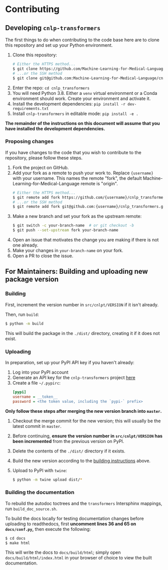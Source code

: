 # Contributing

## Developing `cnlp-transformers`

The first things to do when contributing to the code base here are to clone this repository and set up your Python environment.

1. Clone this repository:
   ```sh
   # Either the HTTPS method...
   $ git clone https://github.com/Machine-Learning-for-Medical-Language/cnlp_transformers.git
   # ...or the SSH method
   $ git clone git@github.com:Machine-Learning-for-Medical-Language/cnlp_transformers.git
   ```
2. Enter the repo: `cd cnlp_transformers`
3. You will need Python 3.8. Either a `venv` virtual environment or a Conda environment should work. Create your environment and activate it.
4. Install the development dependencies: `pip install -r dev-requirements.txt`
5. Install `cnlp-transformers` in editable mode: `pip install -e .`

**The remainder of the instructions on this document will assume that you have installed the development dependencies.**

### Proposing changes

If you have changes to the code that you wish to contribute to the repository, please follow these steps.

1. Fork the project on GitHub.
2. Add your fork as a remote to push your work to. Replace
   `{username}` with your username. This names the remote "fork", the
   default Machine-Learning-for-Medical-Language remote is "origin".
   ```sh
   # Either the HTTPS method...
   $ git remote add fork https://github.com/{username}/cnlp_transformers.git
   # ...or the SSH method
   $ git remote add fork git@github.com:{username}/cnlp_transformers.git
   ```
3. Make a new branch and set your fork as the upstream remote:
   ```sh
   $ git switch -c your-branch-name  # or git checkout -b
   $ git push --set-upstream fork your-branch-name
   ```
4. Open an issue that motivates the change you are making if there is not one already.
5. Make your changes in `your-branch-name` on your fork.
6. Open a PR to close the issue.

## For Maintainers: Building and uploading new package version

### Building

First, increment the version number in `src/cnlpt/VERSION` if it isn't already.

Then, run `build`:

```sh
$ python -m build
```

This will build the package in the `./dist/` directory, creating it if it does not exist.

### Uploading

In preparation, set up your PyPI API key if you haven't already:

1. Log into your PyPI account
1. Generate an API key for the `cnlp-transformers` project [here](https://pypi.org/manage/account/#api-tokens)
1. Create a file `~/.pypirc`:
   ```cfg
   [pypi]
   username = __token__
   password = <the token value, including the `pypi-` prefix>
   ```

**Only follow these steps after merging the new version branch into `master`.**

1. Checkout the merge commit for the new version; this will usually
   be the latest commit in `master`.

2. Before continuing, **ensure the version number in `src/cnlpt/VERSION`
   has been incremented** from the previous version on PyPI.

3. Delete the contents of the `./dist/` directory if it exists.

4. Build the new version according to the
   [building instructions](#Building) above.

5. Upload to PyPI with `twine`:
   ```sh
   $ python -m twine upload dist/*
   ```

### Building the documentation

To rebuild the autodoc toctrees and the `transformers` Intersphinx 
mappings, run `build_doc_source.sh`.

To build the docs locally for testing documentation changes before 
uploading to readthedocs, first **uncomment lines 36 and 65 on 
`docs/conf.py`,** then execute the following:

```sh
$ cd docs
$ make html
```

This will write the docs to `docs/build/html`; simply open 
`docs/build/html/index.html` in your browser of choice to view the 
built documentation.

